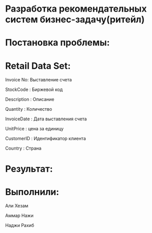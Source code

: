 # Разработка рекомендательных систем бизнес-задачу(ритейл)


# Постановка проблемы:


# Retail Data Set:
Invoice No: Выставление счета

StockCode : Биржевой код

Description : Описание

Quantity : Количество

InvoiceDate : Дата выставления счета

UnitPrice : цена за единицу

CustomerID : Идентификатор клиента

Country : Страна

# Результат:


# Выполнили:
Али Хезам

Аммар Нажи 

Наджи Рахиб 
